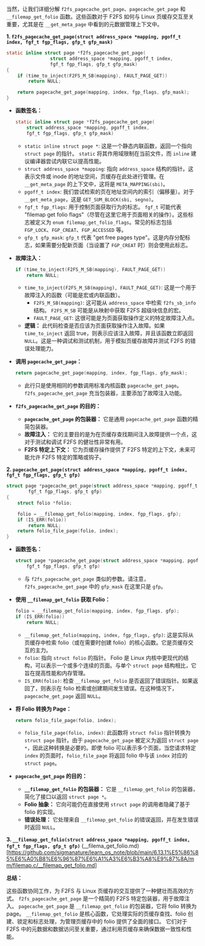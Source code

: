  当然，让我们详细分解 `f2fs_pagecache_get_page`、`pagecache_get_page` 和 `__filemap_get_folio` 函数。这些函数对于 F2FS 如何与 Linux 页缓存交互至关重要，尤其是在 `__get_meta_page` 中看到的元数据管理上下文中。

**1. `f2fs_pagecache_get_page(struct address_space *mapping, pgoff_t index, fgf_t fgp_flags, gfp_t gfp_mask)`**

```c
static inline struct page *f2fs_pagecache_get_page(
				struct address_space *mapping, pgoff_t index,
				fgf_t fgp_flags, gfp_t gfp_mask)
{
	if (time_to_inject(F2FS_M_SB(mapping), FAULT_PAGE_GET))
		return NULL;

	return pagecache_get_page(mapping, index, fgp_flags, gfp_mask);
}
```

*   **函数签名：**
    ```c
    static inline struct page *f2fs_pagecache_get_page(
        struct address_space *mapping, pgoff_t index,
        fgf_t fgp_flags, gfp_t gfp_mask)
    ```
    *   `static inline struct page *`: 这是一个静态内联函数，返回一个指向 `struct page` 的指针。 `static` 将其作用域限制在当前文件，而 `inline` 建议编译器尝试内联它以提高性能。
    *   `struct address_space *mapping`: 指向 `address_space` 结构的指针。这表示文件或 inode 的地址空间，页缓存在此处进行管理。在 `__get_meta_page` 的上下文中，这将是 `META_MAPPING(sbi)`。
    *   `pgoff_t index`: 我们尝试检索的页在地址空间内的索引（偏移量）。对于 `__get_meta_page`，这是 `GET_SUM_BLOCK(sbi, segno)`。
    *   `fgf_t fgp_flags`: 用于控制页面获取行为的标志。 `fgf_t` 可能代表 "filemap get folio flags"（尽管在这里它用于页面相关的操作）。这些标志被定义为 `enum filemap_get_folio_flags`。常见的标志包括 `FGP_LOCK`、`FGP_CREAT`、`FGP_ACCESSED` 等。
    *   `gfp_t gfp_mask`: `gfp_t` 代表 "get free pages type"。这是内存分配标志，如果需要分配新页面（当设置了 `FGP_CREAT` 时）则会使用此标志。

*   **故障注入：**
    ```c
    if (time_to_inject(F2FS_M_SB(mapping), FAULT_PAGE_GET))
        return NULL;
    ```
    *   `time_to_inject(F2FS_M_SB(mapping), FAULT_PAGE_GET)`: 这是一个用于故障注入的函数（可能是宏或内联函数）。
        *   `F2FS_M_SB(mapping)`: 这可能从 `address_space` 中检索 `f2fs_sb_info` 结构。 `F2FS_M_SB` 可能是从映射中获取 F2FS 超级块信息的宏。
        *   `FAULT_PAGE_GET`: 这很可能是为页面获取操作定义的特定故障注入点。
    *   **逻辑：** 此代码检查是否应该为页面获取操作注入故障。如果 `time_to_inject` 返回 true，则表示应该注入故障，并且该函数立即返回 `NULL`。这是一种调试和测试机制，用于模拟页缓存故障并测试 F2FS 的错误处理能力。

*   **调用 `pagecache_get_page`：**
    ```c
    return pagecache_get_page(mapping, index, fgp_flags, gfp_mask);
    ```
    *   此行只是使用相同的参数调用标准内核函数 `pagecache_get_page`。 `f2fs_pagecache_get_page` 充当包装器，主要添加了故障注入功能。

*   **`f2fs_pagecache_get_page` 的目的：**
    *   **`pagecache_get_page` 的包装器：** 它是通用 `pagecache_get_page` 函数的精简包装器。
    *   **故障注入：** 它的主要目的是为在页缓存查找期间注入故障提供一个点，这对于测试和调试 F2FS 的健壮性非常有用。
    *   **F2FS 特定上下文：** 它为页缓存操作提供了 F2FS 特定的上下文，未来可能允许 F2FS 特定的策略或钩子。

**2. `pagecache_get_page(struct address_space *mapping, pgoff_t index, fgf_t fgp_flags, gfp_t gfp)`**

```c
struct page *pagecache_get_page(struct address_space *mapping, pgoff_t index,
		fgf_t fgp_flags, gfp_t gfp)
{
	struct folio *folio;

	folio = __filemap_get_folio(mapping, index, fgp_flags, gfp);
	if (IS_ERR(folio))
		return NULL;
	return folio_file_page(folio, index);
}
```

*   **函数签名：**
    ```c
    struct page *pagecache_get_page(struct address_space *mapping, pgoff_t index,
        fgf_t fgp_flags, gfp_t gfp)
    ```
    *   与 `f2fs_pagecache_get_page` 类似的参数。请注意，`f2fs_pagecache_get_page` 中的 `gfp_mask` 在这里只是 `gfp`。

*   **使用 `__filemap_get_folio` 获取 Folio：**
    ```c
    folio = __filemap_get_folio(mapping, index, fgp_flags, gfp);
    if (IS_ERR(folio))
        return NULL;
    ```
    *   `__filemap_get_folio(mapping, index, fgp_flags, gfp)`: 这是实际从页缓存中检索 folio（或在需要时创建 folio）的核心函数。它是页缓存交互的主力。
    *   `folio`: 指向 `struct folio` 的指针。 Folio 是 Linux 内核中更现代的结构，可以表示一个或多个连续的页面。与单个 `struct page` 结构相比，它旨在提高性能和内存管理。
    *   `IS_ERR(folio)`: 检查 `__filemap_get_folio` 是否返回了错误指针。如果返回了，则表示在 folio 检索或创建期间发生错误。在这种情况下，`pagecache_get_page` 返回 `NULL`。

*   **将 Folio 转换为 Page：**
    ```c
    return folio_file_page(folio, index);
    ```
    *   `folio_file_page(folio, index)`: 此函数将 `struct folio` 指针转换为 `struct page` 指针。由于 `pagecache_get_page` 被定义为返回 `struct page *`，因此这种转换是必要的。即使 folio 可以表示多个页面，当您请求特定 `index` 的页面时，`folio_file_page` 将返回 folio 中与该 `index` 对应的 `struct page`。

*   **`pagecache_get_page` 的目的：**
    *   **`__filemap_get_folio` 的包装器：** 它是 `__filemap_get_folio` 的包装器，简化了接口以返回 `struct page *`。
    *   **Folio 抽象：** 它向可能仍在直接使用 `struct page` 的调用者隐藏了基于 folio 的实现。
    *   **错误处理：** 它处理来自 `__filemap_get_folio` 的错误返回，并在发生错误时返回 `NULL`。

**3. `__filemap_get_folio(struct address_space *mapping, pgoff_t index, fgf_t fgp_flags, gfp_t gfp)`**
(__filema_get_folio.md)[https://github.com/sigmanature/learn_os_note/blob/main/6.13.1%E5%86%85%E6%A0%B8%E6%96%87%E6%A1%A3%E6%B3%A8%E9%87%8A/mm/filemap.c/__filemap_get_folio.md]

**总结：**

这些函数协同工作，为 F2FS 与 Linux 页缓存的交互提供了一种健壮而高效的方式。 `f2fs_pagecache_get_page` 是一个精简的 F2FS 特定包装器，用于故障注入。 `pagecache_get_page` 是 `__filemap_get_folio` 的包装器，它将 folio 转换为 page。 `__filemap_get_folio` 是核心函数，它处理实际的页缓存查找、folio 创建、锁定和标志处理，为管理页缓存中的 folio 提供了全面的接口。 它们对于 F2FS 中的元数据和数据访问至关重要，通过利用页缓存来确保数据一致性和性能。

